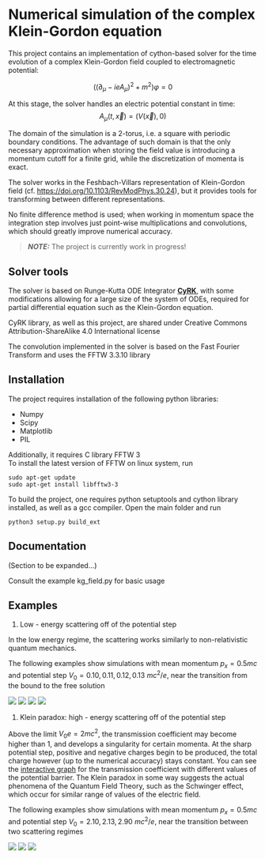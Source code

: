 # Numerical simulation of the complex Klein-Gordon equation

This project contains an implementation of cython-based
solver for the time evolution of a complex Klein-Gordon field coupled to electromagnetic potential:

$$ \left( (\partial_\mu - ieA_\mu)^2 +m^2 \right) \varphi = 0 $$

At this stage, the solver handles an electric potential constant in time:
$$ A_\mu (t,\vec{x}) = (V(\vec{x}),0) $$

The domain of the simulation is a 2-torus, i.e. a square with periodic boundary conditions. The advantage of such domain is that the only necessary approximation when storing the field value is introducing a momentum cutoff for a finite grid, while the discretization of momenta is exact.

The solver works in the Feshbach-Villars representation of Klein-Gordon field (cf. https://doi.org/10.1103/RevModPhys.30.24), but it provides tools for transforming between different representations.

No finite difference method is used; when working in momentum space the integration step involves just point-wise multiplications and convolutions, which should greatly improve numerical accuracy.

> **_NOTE:_**  The project is currently work in progress!

## Solver tools

The solver is based on Runge-Kutta ODE Integrator [**CyRK**](https://github.com/jrenaud90/CyRK), with some modifications allowing for a large size of the system of ODEs, required for partial differential equation such as the Klein-Gordon equation.

CyRK library, as well as this project, are shared under Creative Commons Attribution-ShareAlike 4.0 International license

The convolution implemented in the solver is based on the Fast Fourier Transform and uses the FFTW 3.3.10 library

## Installation

The project requires installation of the following python libraries:

- Numpy
- Scipy
- Matplotlib
- PIL

Additionally, it requires C library FFTW 3 \
To install the latest version of FFTW on linux system, run
```
sudo apt-get update
sudo apt-get install libfftw3-3 
```
To build the project, one requires
python setuptools and cython library installed, as well
as a gcc compiler.
Open the main folder and run
```
python3 setup.py build_ext
```

## Documentation

(Section to be expanded...)

Consult the example kg_field.py for basic usage

## Examples

1. Low - energy scattering off of the potential step

In the low energy regime, the scattering works similarly to non-relativistic quantum mechanics.

The following examples show simulations with mean momentum  $p_x = 0.5 mc$
and potential step $V_0 = 0.10,0.11,0.12,0.13 \ mc^2/e$,
near the transition from the bound to the free solution

 ![](./gifs/anim_pot0.10_mom0.25_d.gif)
 ![](./gifs/anim_pot0.11_mom0.25_d.gif)
 ![](./gifs/anim_pot0.12_mom0.25_d.gif)
 ![](./gifs/anim_pot0.13_mom0.25_d.gif)

1. Klein paradox: high - energy scattering off of the potential step

Above the limit $V_0 e = 2mc^2$, the transmission coefficient may become higher than 1, and develops a singularity for certain momenta. At the sharp potential step, positive and negative charges begin to be produced, the total charge however (up to the numerical accuracy) stays constant.
You can see the [interactive graph](https://www.desmos.com/calculator/w4ljbuavg9) for the transmission coefficient with different values of the potential barrier.
The Klein paradox in some way suggests the actual phenomena of the Quantum Field Theory, such as the Schwinger effect, which occur for similar range of values of the electric field.

The following examples show simulations with mean momentum  $p_x = 0.5 mc$
and potential step $V_0 = 2.10,2.13,2.90 \ mc^2/e$,
near the transition between two scattering regimes

 ![](./gifs/anim_pot2.10_mom0.25_d.gif)
 ![](./gifs/anim_pot2.13_mom0.25_d.gif)
 ![](./gifs/anim_pot2.90_mom0.25_d.gif)